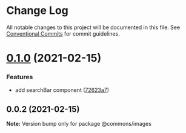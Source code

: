 # Change Log

All notable changes to this project will be documented in this file.
See [Conventional Commits](https://conventionalcommits.org) for commit guidelines.

# [0.1.0](https://github.com/emunhoz/find-movies/compare/@commons/images@0.0.2...@commons/images@0.1.0) (2021-02-15)


### Features

* add searchBar component ([72623a7](https://github.com/emunhoz/find-movies/commit/72623a78ad0a0f5ccc2fc9cde4aa53c9482336d5))





## 0.0.2 (2021-02-15)

**Note:** Version bump only for package @commons/images
